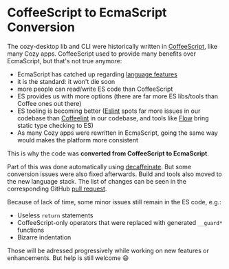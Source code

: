 # CoffeeScript to EcmaScript Conversion

The cozy-desktop lib and CLI were historically written in [CoffeeScript][1],
like many Cozy apps. CoffeeScript used to provide many benefits over
EcmaScript, but that's not true anymore:

- EcmaScript has catched up regarding [language features][2]
- it is the standard: it won't die soon
- more people can read/write ES code than CoffeeScript
- ES provides us with more options (there are far more ES libs/tools than
  Coffee ones out there)
- ES tooling is becoming better ([Eslint][3] spots far more issues in our
  codebase than [Coffeelint][4] in our codebase, and tools like [Flow][5]
  bring static type checking to ES)
- As many Cozy apps were rewritten in EcmaScript, going the same way would
  makes the platform more consistent

This is why the code was **converted from CoffeeScript to EcmaScript**.

Part of this was done automatically using [decaffeinate][6]. But some
conversion issues were also fixed afterwards. Build and tools also moved to
the new language stack. The list of changes can be seen in the corresponding
GitHub [pull request][7].

Because of lack of time, some minor issues still remain in the ES code, e.g.:

- Useless `return` statements
- CoffeeScript-only operators that were replaced with generated `__guard*`
  functions
- Bizarre indentation

Those will be adressed progressively while working on new features or
enhancements. But help is still welcome :smile:

[1]: http://coffeescript.org/
[2]: https://babeljs.io/learn-es2015/
[3]: http://eslint.org/
[4]: http://www.coffeelint.org/
[5]: https://flowtype.org/
[6]: http://decaffeinate-project.org/
[7]: https://github.com/cozy-labs/cozy-desktop/pull/485

